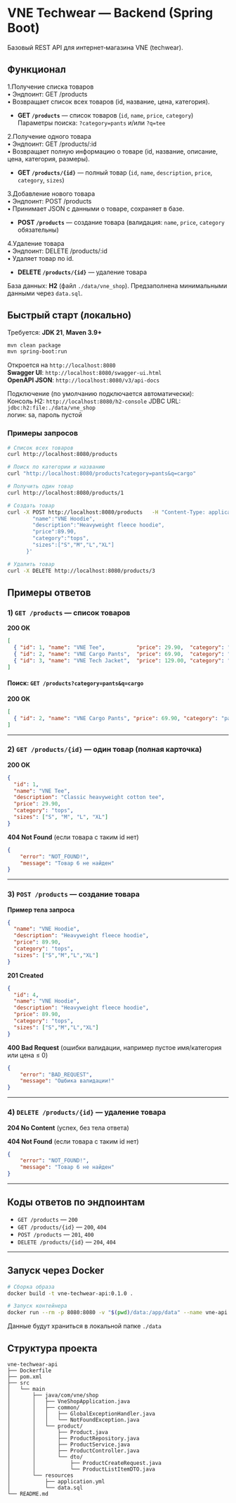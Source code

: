 # VNE Techwear — Backend (Spring Boot)

Базовый REST API для интернет‑магазина VNE (techwear).  

## Функционал

1.Получение списка товаров  
 • Эндпоинт: GET /products  
 • Возвращает список всех товаров (id, название, цена, категория).  

- **GET `/products`** — список товаров (`id`, `name`, `price`, `category`)   
  Параметры поиска: `?category=pants` и/или `?q=tee`  

2.Получение одного товара  
 • Эндпоинт: GET /products/:id  
 • Возвращает полную информацию о товаре (id, название, описание, цена, категория, размеры).  

- **GET `/products/{id}`** — полный товар (`id`, `name`, `description`, `price`, `category`, `sizes`)  

3.Добавление нового товара  
 • Эндпоинт: POST /products  
 • Принимает JSON с данными о товаре, сохраняет в базе.  
- **POST `/products`** — создание товара (валидация: `name`, `price`, `category` обязательны)  

4.Удаление товара  
 • Эндпоинт: DELETE /products/:id  
 • Удаляет товар по id.  

- **DELETE `/products/{id}`** — удаление товара  

База данных: **H2** (файл `./data/vne_shop`). Предзаполнена минимальными данными через `data.sql`.

## Быстрый старт (локально)

Требуется: **JDK 21**, **Maven 3.9+**

```bash
mvn clean package
mvn spring-boot:run
```

Откроется на `http://localhost:8080`  
**Swagger UI**: `http://localhost:8080/swagger-ui.html`  
**OpenAPI JSON**: `http://localhost:8080/v3/api-docs`  

Подключение (по умолчанию подключается автоматически):  
Консоль H2: `http://localhost:8080/h2-console` 
JDBC URL: `jdbc:h2:file:./data/vne_shop`  
логин: sa, пароль пустой  

### Примеры запросов

```bash
# Список всех товаров
curl http://localhost:8080/products

# Поиск по категории и названию
curl "http://localhost:8080/products?category=pants&q=cargo"

# Получить один товар
curl http://localhost:8080/products/1

# Создать товар
curl -X POST http://localhost:8080/products   -H "Content-Type: application/json"   -d '{
        "name":"VNE Hoodie",
        "description":"Heavyweight fleece hoodie",
        "price":89.90,
        "category":"tops",
        "sizes":["S","M","L","XL"]
      }'

# Удалить товар
curl -X DELETE http://localhost:8080/products/3
```

## Примеры ответов

### 1) `GET /products` — список товаров

**200 OK**
```json
[
  { "id": 1, "name": "VNE Tee",          "price": 29.90,  "category": "tops" },
  { "id": 2, "name": "VNE Cargo Pants",  "price": 69.90,  "category": "pants" },
  { "id": 3, "name": "VNE Tech Jacket",  "price": 129.00, "category": "outerwear" }
]
```

#### Поиск: `GET /products?category=pants&q=cargo`
**200 OK**
```json
[
  { "id": 2, "name": "VNE Cargo Pants", "price": 69.90, "category": "pants" }
]
```

---

### 2) `GET /products/{id}` — один товар (полная карточка)

**200 OK**
```json
{
  "id": 1,
  "name": "VNE Tee",
  "description": "Classic heavyweight cotton tee",
  "price": 29.90,
  "category": "tops",
  "sizes": ["S", "M", "L", "XL"]
}
```

**404 Not Found** (если товара с таким id нет)
```json
{
    "error": "NOT_FOUND!",
    "message": "Товар 6 не найден"
}
```

---

### 3) `POST /products` — создание товара

**Пример тела запроса**
```json
{
  "name": "VNE Hoodie",
  "description": "Heavyweight fleece hoodie",
  "price": 89.90,
  "category": "tops",
  "sizes": ["S","M","L","XL"]
}
```

**201 Created**


```json
{
  "id": 4,
  "name": "VNE Hoodie",
  "description": "Heavyweight fleece hoodie",
  "price": 89.90,
  "category": "tops",
  "sizes": ["S","M","L","XL"]
}
```

**400 Bad Request** (ошибки валидации, например пустое имя/категория или цена ≤ 0)
```json
{
    "error": "BAD_REQUEST",
    "message": "Ошбика валидации!"
}
```

---

### 4) `DELETE /products/{id}` — удаление товара

**204 No Content** (успех, без тела ответа)

**404 Not Found** (если товара с таким id нет)
```json
{
    "error": "NOT_FOUND!",
    "message": "Товар 6 не найден"
}
```

---

## Коды ответов по эндпоинтам

- `GET /products` — `200`
- `GET /products/{id}` — `200`, `404`
- `POST /products` — `201`, `400`
- `DELETE /products/{id}` — `204`, `404`


---

## Запуск через Docker


```bash
# Сборка образа
docker build -t vne-techwear-api:0.1.0 .

# Запуск контейнера
docker run --rm -p 8080:8080 -v "$(pwd)/data:/app/data" --name vne-api vne-techwear-api:0.1.0
```

Данные будут храниться в локальной папке `./data`

## Структура проекта

```
vne-techwear-api
├── Dockerfile
├── pom.xml
├── src
│   └── main
│       ├── java/com/vne/shop
│       │   ├── VneShopApplication.java
│       │   ├── common/
│       │   │   ├── GlobalExceptionHandler.java
│       │   │   └── NotFoundException.java
│       │   └── product/
│       │       ├── Product.java
│       │       ├── ProductRepository.java
│       │       ├── ProductService.java
│       │       ├── ProductController.java
│       │       └── dto/
│       │           ├── ProductCreateRequest.java
│       │           └── ProductListItemDTO.java
│       └── resources
│           ├── application.yml
│           └── data.sql
└── README.md
```


